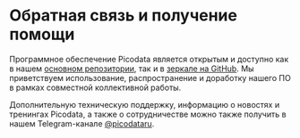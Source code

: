 # Обратная связь и получение помощи

Программное обеспечение Picodata является открытым и доступно как в нашем [основном
репозитории](https://git.picodata.io/core/picodata), так и в [зеркале на
GitHub](https://github.com/picodata/picodata). Мы приветствуем
использование, распространение и доработку нашего ПО в рамках совместной
коллективной работы.

Дополнительную техническую поддержку, информацию о новостях и тренингах
Picodata, а также о сотрудничестве можно также получить в нашем
Telegram-канале
[@picodataru](https://t.me/picodataru).
